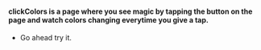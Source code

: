 #### clickColors is a page where you see magic by tapping the button on the page and watch colors changing everytime you give a tap. 

* Go ahead try it.